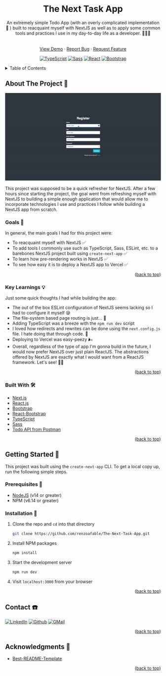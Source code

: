 <div id="top"></div>

<br />
<div align="center">
  <h1 align="center">The Next Task App</h1>

  <p align="center">
    An extremely simple Todo App (with an overly complicated implementation 🤣 ) built to reacquaint myself with NextJS as well as to apply some common tools and practices I use in my day-to-day life as a developer. 👨🏻‍💻
    <br />
    <br />
    <br />
    <a href="https://next-task-app.vercel.app/login">View Demo</a>
    ·
    <a href="https://github.com/renzoafable/The-Next-Task-App/issues">Report Bug</a>
    ·
    <a href="https://github.com/renzoafable/The-Next-Task-App/issues">Request Feature</a>
  </p>

  [![TypeScript][ts-shield]][ts-url]
  [![Sass][sass-shield]][sass-url]
  [![React][react-shield]][react-url]
  [![Bootstrap][bootstrap-shield]][bootstrap-url]

</div>

<details>
  <summary>Table of Contents</summary>
  <ol>
    <li>
      <a href="#about-the-project">About The Project 🙋</a>
      <ul>
        <li><a href="#goals">Goals 🎯</a></li>
      </ul>
      <ul>
        <li><a href="#built-with">Built With 🛠</a></li>
      </ul>
    </li>
    <li>
      <a href="#getting-started">Getting Started 🚦</a>
      <ul>
        <li><a href="#prerequisites">Prerequisites 👣</a></li>
        <li><a href="#installation">Installation 📀</a></li>
      </ul>
    </li>
    <li><a href="#contact">Contact ☎️</a></li>
    <li><a href="#acknowledgments">Acknowledgments 📜</a></li>
  </ol>
</details>

## About The Project 🙋

<div align="center">

  [![The Next App Screen Shot][product-screenshot]](https://next-task-app.vercel.app)

</div>

This project was supposed to be a quick refresher for NextJS. After a few hours since starting the project, the goal went from refreshing myself with NextJS to building a simple enough application that would allow me to incorporate technologies I use and practices I follow while building a NextJS app from scratch.

### Goals 🎯
In general, the main goals I had for this project were:

* To reacquaint myself with NextJS ✅
* To add tools I commonly use such as TypeScript, Sass, ESLint, etc. to a barebones NextJS project built using `create-next-app` ✅
* To learn how pre-rendering works in NextJS ✅
* To see how easy it is to deploy a NextJS app to Vercel ✅

<p align="right">(<a href="#top">back to top</a>)</p>

### Key Learnings 💡
Just some quick thoughts I had while building the app:

* The out of the box ESLint configuration of NextJS seems lacking so I had to configure it myself 😪
* The file-system based page routing is just... 🤯
* Adding TypeScript was a breeze with the `npm run dev` script
* I loved how redirects and rewrites can be done using the `next.config.js` file. I hate doing that through code. 🤣
* Deploying to Vercel was easy-peezy 🌬
* Overall, regardless of the type of app I'm gonna build in the future, I would now prefer NextJS over just plain ReactJS. The abstractions offered by NextJS are exactly what I would want from a ReactJS framework. Let's see! 🎉👏

<p align="right">(<a href="#top">back to top</a>)</p>

### Built With 🛠

* [Next.js](https://nextjs.org/)
* [React.js](https://reactjs.org/)
* [Bootstrap](https://getbootstrap.com)
* [React-Bootstrap](https://react-bootstrap.github.io)
* [TypeScript](https://www.typescriptlang.org)
* [Sass](https://sass-lang.com)
* [Todo API from Postman](https://documenter.getpostman.com/view/8858534/SW7dX7JG#b341a08c-bd3a-49d3-8876-f6f02245e830)

<p align="right">(<a href="#top">back to top</a>)</p>

## Getting Started 🚦

This project was built using the `create-next-app` CLI. To get a local copy up, run the following simple steps.

### Prerequisites 👣

* [NodeJS](https://nodejs.org/en/download/) (v14 or greater)
* NPM (v6.14 or greater)

### Installation 📀

1. Clone the repo and `cd` into that directory
    ```sh
    git clone https://github.com/renzoafable/The-Next-Task-App.git
    ```

2. Install NPM packages
    ```sh
    npm install
    ```

3. Start the development server
    ```sh
    npm run dev
    ```

4. Visit `localhost:3000` from your browser

<p align="right">(<a href="#top">back to top</a>)</p>

## Contact ☎️

[![LinkedIn][linkedin-shield]][linkedin-url]
[![Github][github-shield]][github-url]
[![GMail][gmail-shield]][gmail-url]

<p align="right">(<a href="#top">back to top</a>)</p>

## Acknowledgments 📜

* [Best-README-Template](https://github.com/othneildrew/Best-README-Template)

<p align="right">(<a href="#top">back to top</a>)</p>

[linkedin-shield]: https://img.shields.io/badge/-LinkedIn-black.svg?style=for-the-badge&logo=linkedin&colorB=555
[linkedin-url]: https://linkedin.com/in/renzoafable
[github-shield]: https://img.shields.io/badge/GitHub-100000?style=for-the-badge&logo=github&logoColor=white
[github-url]: https://github.com/renzoafable
[ts-shield]: https://img.shields.io/badge/TypeScript-007ACC?style=for-the-badge&logo=typescript&logoColor=white
[ts-url]: https://www.typescriptlang.org
[sass-shield]: https://img.shields.io/badge/Sass-CC6699?style=for-the-badge&logo=sass&logoColor=white
[sass-url]: https://sass-lang.com
[react-shield]: https://img.shields.io/badge/React-20232A?style=for-the-badge&logo=react&logoColor=61DAFB
[react-url]: https://reactjs.org/
[bootstrap-shield]: https://img.shields.io/badge/Bootstrap-563D7C?style=for-the-badge&logo=bootstrap&logoColor=white
[bootstrap-url]: https://getbootstrap.com
[gmail-shield]: https://img.shields.io/badge/Gmail-D14836?style=for-the-badge&logo=gmail&logoColor=white
[gmail-url]: mailto:renzoafable@gmail.com
[product-screenshot]: .docs/app_demo.gif
